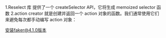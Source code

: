 1.Reselect 库 提供了一个 createSelector API，它将生成 memoized selector 函数
2.action creator 就是创建并返回一个 action 对象的函数。我们通常使用它们来避免每次都手动编写 action 对象：



安装faker@4.1.0版本

